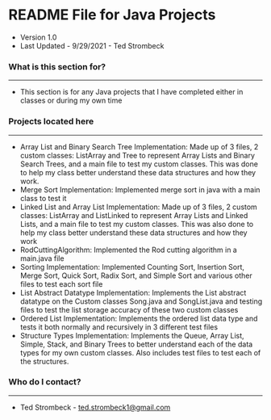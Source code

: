 # README File for Java Projects #
* Version 1.0
* Last Updated - 9/29/2021 - Ted Strombeck

### What is this section for? ###
----
* This section is for any Java projects that I have completed either in classes or during my own time

### Projects located here ###
----
* Array List and Binary Search Tree Implementation: Made up of 3 files, 2 custom classes: ListArray and Tree to
represent Array Lists and Binary Search Trees, and a main file to test my custom classes. This was done to help
my class better understand these data structures and how they work.
* Merge Sort Implementation: Implemented merge sort in java with a main class to test it
* Linked List and Array List Implementation: Made up of 3 files, 2 custom classes: ListArray and ListLinked to represent
Array Lists and Linked Lists, and a main file to test my custom classes. This was also done to help my class better
understand these data structures and how they work
* RodCuttingAlgorithm: Implemented the Rod cutting algorithm in a main.java file
* Sorting Implementation: Implemented Counting Sort, Insertion Sort, Merge Sort, Quick Sort, Radix Sort, and Simple Sort
and various other files to test each sort file
* List Abstract Datatype Implementation: Implements the List abstract datatype on the Custom classes Song.java and
SongList.java and testing files to test the list storage accuracy of these two custom classes
* Ordered List Implementation: Implements the ordered list data type and tests it both normally and recursively in
3 different test files
* Structure Types Implementation: Implements the Queue, Array List, Simple, Stack, and Binary Trees to better understand
each of the data types for my own custom classes. Also includes test files to test each of the structures.

### Who do I contact? ###
----
* Ted Strombeck - <ted.strombeck1@gmail.com>